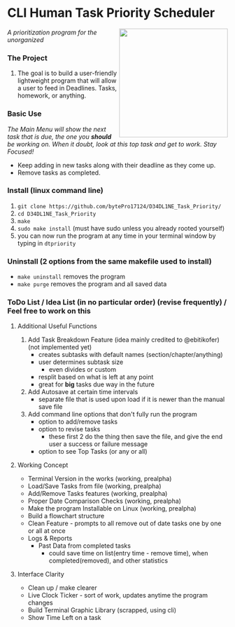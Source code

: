 # CLI Human Task Priority Scheduler

<img src="res/screenshot_09112017.png" height="248px" align="right">

_A prioritization program for the unorganized_

### The Project

1. The goal is to build a user-friendly lightweight program that will allow a user to feed in Deadlines. Tasks, homework, or anything.

### Basic Use

_The Main Menu will show the next task that is due, the one you **should** be working on. When it doubt, look at this top task and get to work. Stay Focused!_

* Keep adding in new tasks along with their deadline as they come up.
* Remove tasks as completed.

### Install (linux command line)

1. ````git clone https://github.com/bytePro17124/D34DL1NE_Task_Priority/````
2. ````cd D34DL1NE_Task_Priority````
3. ````make````
4. ````sudo make install```` (must have sudo unless you already rooted yourself)
5. you can now run the program at any time in your terminal window by typing in ````dtpriority````

### Uninstall (2 options from the same makefile used to install)

* ````make uninstall```` removes the program
* ````make purge```` removes the program and all saved data

### ToDo List / Idea List (in no particular order) (revise frequently) / Feel free to work on this

1. Additional Useful Functions
    1. Add Task Breakdown Feature (idea mainly credited to @ebitikofer) (not implemented yet)
	    * creates subtasks with default names (section/chapter/anything)
	    * user determines subtask size
		    * even divides or custom
	    * resplit based on what is left at any point
	    * great for **big** tasks due way in the future
	2. Add Autosave at certain time intervals
	    * separate file that is used upon load if it is newer than the manual save file
	3. Add command line options that don't fully run the program
	    * option to add/remove tasks
	    * option to revise tasks
	        * these first 2 do the thing then save the file, and give the end user a success or failure message
	    * option to see Top Tasks (or any or all)

2. Working Concept
	* Terminal Version in the works (working, prealpha)
	* Load/Save Tasks from file (working, prealpha)
	* Add/Remove Tasks features (working, prealpha)
	* Proper Date Comparison Checks (working, prealpha)
	* Make the program Installable on Linux (working, prealpha)
    * Build a flowchart structure
    * Clean Feature - prompts to all remove out of date tasks one by one or all at once
    * Logs & Reports
        * Past Data from completed tasks
            * could save time on list(entry time - remove time), when completed(removed), and other statistics 

3. Interface Clarity
	* Clean up / make clearer
	* Live Clock Ticker - sort of work, updates anytime the program changes
	* Build Terminal Graphic Library (scrapped, using cli) 
	* Show Time Left on a task
